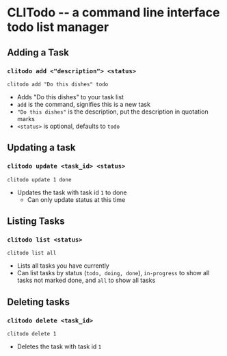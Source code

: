 # CLITodo -- a command line interface todo list manager

## Adding a Task
### ``clitodo add <"description"> <status>``
  ``clitodo add "Do this dishes" todo``
  - Adds "Do this dishes" to your task list
  - ``add`` is the command, signifies this is a new task
  - ``"Do this dishes"`` is the description, put the description in quotation marks
  - ``<status>`` is optional, defaults to ``todo``

## Updating a task
### ``clitodo update <task_id> <status>``
``clitodo update 1 done``
- Updates the task with task id ``1`` to done
  - Can only update status at this time

## Listing Tasks
### ``clitodo list <status>``
``clitodo list all``
- Lists all tasks you have currently
- Can list tasks by status (``todo, doing, done``), ``in-progress`` to show all tasks not marked done, and ``all`` to show all tasks

## Deleting tasks
### ``clitodo delete <task_id>``
``clitodo delete 1``
- Deletes the task with task id ``1``

